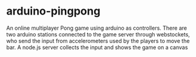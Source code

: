 # arduino-pingpong
An online multiplayer Pong game using arduino as controllers. There are two arduino stations connected to the game server through webstockets, who send the input from accelerometers used by the players to move the bar. A node.js server collects the input and shows the game on a canvas
